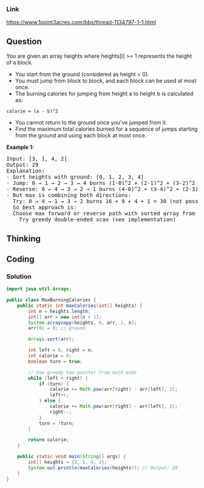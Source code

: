 ### Link
https://www.1point3acres.com/bbs/thread-1134797-1-1.html

## Question
You are given an array heights where heights[i] >= 1 represents the height of a block.  
* You start from the ground (considered as height = 0).  
* You must jump from block to block, and each block can be used at most once.  
* The burning calories for jumping from height a to height b is calculated as:  

```
calorie = (a - b)^2
```
* You cannot return to the ground once you’ve jumped from it.
* Find the maximum total calories burned for a sequence of jumps starting from the ground and using each block at most once.


**Example 1:**
<pre>
Input: [3, 1, 4, 2]
Output: 29
Explanation:
- Sort heights with ground: [0, 1, 2, 3, 4]
- Jump: 0 → 1 → 2 → 3 → 4 burns (1-0)^2 + (2-1)^2 + (3-2)^2 + (4-3)^2 = 1 + 1 + 1 + 1 = 4
- Reverse: 0 → 4 → 3 → 2 → 1 burns (4-0)^2 + (3-4)^2 + (2-3)^2 + (1-2)^2 = 16 + 1 + 1 + 1 = 19
- But max is combining both directions:
  Try: 0 → 4 → 1 → 3 → 2 burns 16 + 9 + 4 + 1 = 30 (not possible due to restriction)
  So best approach is:
  Choose max forward or reverse path with sorted array from 0:
    Try greedy double-ended scan (see implementation)
</pre>

## Thinking

## Coding

### Solution
```java
import java.util.Arrays;

public class MaxBurningCalories {
    public static int maxCalories(int[] heights) {
        int n = heights.length;
        int[] arr = new int[n + 1];
        System.arraycopy(heights, 0, arr, 1, n);
        arr[0] = 0; // ground

        Arrays.sort(arr);

        int left = 0, right = n;
        int calorie = 0;
        boolean turn = true;

        // Use greedy two-pointer from both ends
        while (left < right) {
            if (turn) {
                calorie += Math.pow(arr[right] - arr[left], 2);
                left++;
            } else {
                calorie += Math.pow(arr[right] - arr[left], 2);
                right--;
            }
            turn = !turn;
        }

        return calorie;
    }

    public static void main(String[] args) {
        int[] heights = {3, 1, 4, 2};
        System.out.println(maxCalories(heights)); // Output: 29
    }
}
```
